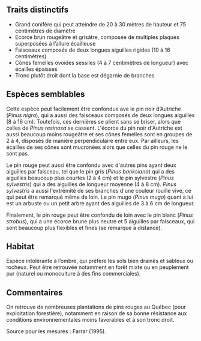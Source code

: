 
<!--

2-https://www.inaturalist.org/observations/188584538
2-https://www.inaturalist.org/observations/252292784
2-https://www.inaturalist.org/observations/249654249
1-https://www.inaturalist.org/observations/236566144
7-https://www.inaturalist.org/observations/257669722
1-https://www.inaturalist.org/observations/258577138
2-https://www.inaturalist.org/observations/257669722
1-https://www.inaturalist.org/observations/199234172

-->

## Traits distinctifs

- Grand conifère qui peut atteindre de 20 à 30 mètres de hauteur et 75 centimètres de diamètre
- Écorce brun rougeâtre et grisâtre, composée de multiples plaques superposées à l’allure écailleuse
- Faisceaux composés de deux longues aiguilles rigides (10 à 16 centimètres)
- Cônes femelles ovoïdes sessiles (4 à 7 centimètres de longueur) avec écailles épaisses 
- Tronc plutôt droit dont la base est dégarnie de branches


## Espèces semblables

Cette espèce peut facilement être confondue ave le pin noir d’Autriche (_Pinus nigra_), qui a aussi des faisceaux composés de deux longues aiguilles (8 à 16 cm). Toutefois, ces dernières se plient sans se briser, alors que celles de _Pinus resinosa_ se cassent. L'écorce du pin noir d'Autriche est aussi beaucoup moins rougeâtre et ses cônes femelles sont en groupes de 2 à 4, disposés de manière perpendiculaire entre eux. Par ailleurs, les écailles de ses cônes sont mucronées alors que celles du pin rouge ne le sont pas. 

Le pin rouge peut aussi être confondu avec d'autres pins ayant deux aiguilles par faisceau, tel que le pin gris (_Pinus banksiana_) qui a des aiguilles beaucoup plus courtes (2 à 4 cm) et le pin sylvestre (_Pinus sylvestris_) qui a des aiguilles de longueur moyenne (4 à 8 cm). _Pinus sylvestris_ a aussi l'extrémité de ses branches d'une couleur rouille vive, ce qui peut être remarqué même de loin. Le pin mugo (_Pinus mugo_) quant à lui est un arbuste ou un petit arbre ayant des aiguilles de 3 à 6 cm de longueur.

Finalement, le pin rouge peut être confondu de loin avec le pin blanc (_Pinus strobus_), qui a une écorce brune plus neutre et 5 aiguilles par faisceaux, qui sont beaucoup plus flexibles et fines (se remarque à distance).


## Habitat

Espèce intolérante à l’ombre, qui préfère les sols bien drainés et sableux ou rocheux. Peut être retrouvée notamment en forêt mixte ou en peuplement pur (naturel ou monoculture à des fins commerciales). 

## Commentaires

On retrouve de nombreuses plantations de pins rouges au Québec (pour exploitation forestière), notamment en raison de sa bonne résistance aux conditions environnementales moins favorables et à son tronc droit.

Source pour les mesures : Farrar (1995).




